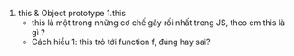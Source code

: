 1. this & Object prototype
  1.this
    * this là một trong những cơ chế gây rối nhất trong JS, theo em this là gì ?
    * Cách hiểu 1: this trỏ tới function f, đúng hay sai?
